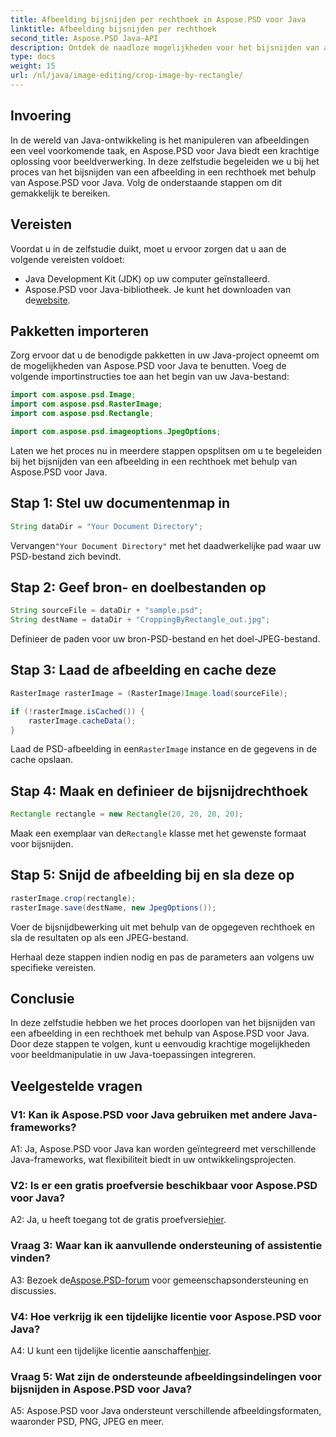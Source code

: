 ```yaml
---
title: Afbeelding bijsnijden per rechthoek in Aspose.PSD voor Java
linktitle: Afbeelding bijsnijden per rechthoek
second_title: Aspose.PSD Java-API
description: Ontdek de naadloze mogelijkheden voor het bijsnijden van afbeeldingen in Java met Aspose.PSD. Volg onze stapsgewijze handleiding om afbeeldingen moeiteloos bij te snijden met Aspose.PSD voor Java.
type: docs
weight: 15
url: /nl/java/image-editing/crop-image-by-rectangle/
---
```

## Invoering

In de wereld van Java-ontwikkeling is het manipuleren van afbeeldingen een veel voorkomende taak, en Aspose.PSD voor Java biedt een krachtige oplossing voor beeldverwerking. In deze zelfstudie begeleiden we u bij het proces van het bijsnijden van een afbeelding in een rechthoek met behulp van Aspose.PSD voor Java. Volg de onderstaande stappen om dit gemakkelijk te bereiken.

## Vereisten

Voordat u in de zelfstudie duikt, moet u ervoor zorgen dat u aan de volgende vereisten voldoet:

- Java Development Kit (JDK) op uw computer geïnstalleerd.
- Aspose.PSD voor Java-bibliotheek. Je kunt het downloaden van de[website](https://releases.aspose.com/psd/java/).

## Pakketten importeren

Zorg ervoor dat u de benodigde pakketten in uw Java-project opneemt om de mogelijkheden van Aspose.PSD voor Java te benutten. Voeg de volgende importinstructies toe aan het begin van uw Java-bestand:

```java
import com.aspose.psd.Image;
import com.aspose.psd.RasterImage;
import com.aspose.psd.Rectangle;

import com.aspose.psd.imageoptions.JpegOptions;
```

Laten we het proces nu in meerdere stappen opsplitsen om u te begeleiden bij het bijsnijden van een afbeelding in een rechthoek met behulp van Aspose.PSD voor Java.

## Stap 1: Stel uw documentenmap in

```java
String dataDir = "Your Document Directory";
```

 Vervangen`"Your Document Directory"` met het daadwerkelijke pad waar uw PSD-bestand zich bevindt.

## Stap 2: Geef bron- en doelbestanden op

```java
String sourceFile = dataDir + "sample.psd";
String destName = dataDir + "CroppingByRectangle_out.jpg";
```

Definieer de paden voor uw bron-PSD-bestand en het doel-JPEG-bestand.

## Stap 3: Laad de afbeelding en cache deze

```java
RasterImage rasterImage = (RasterImage)Image.load(sourceFile);

if (!rasterImage.isCached()) {
    rasterImage.cacheData();
}
```

 Laad de PSD-afbeelding in een`RasterImage` instance en de gegevens in de cache opslaan.

## Stap 4: Maak en definieer de bijsnijdrechthoek

```java
Rectangle rectangle = new Rectangle(20, 20, 20, 20);
```

 Maak een exemplaar van de`Rectangle` klasse met het gewenste formaat voor bijsnijden.

## Stap 5: Snijd de afbeelding bij en sla deze op

```java
rasterImage.crop(rectangle);
rasterImage.save(destName, new JpegOptions());
```

Voer de bijsnijdbewerking uit met behulp van de opgegeven rechthoek en sla de resultaten op als een JPEG-bestand.

Herhaal deze stappen indien nodig en pas de parameters aan volgens uw specifieke vereisten.

## Conclusie

In deze zelfstudie hebben we het proces doorlopen van het bijsnijden van een afbeelding in een rechthoek met behulp van Aspose.PSD voor Java. Door deze stappen te volgen, kunt u eenvoudig krachtige mogelijkheden voor beeldmanipulatie in uw Java-toepassingen integreren.

## Veelgestelde vragen

### V1: Kan ik Aspose.PSD voor Java gebruiken met andere Java-frameworks?

A1: Ja, Aspose.PSD voor Java kan worden geïntegreerd met verschillende Java-frameworks, wat flexibiliteit biedt in uw ontwikkelingsprojecten.

### V2: Is er een gratis proefversie beschikbaar voor Aspose.PSD voor Java?

 A2: Ja, u heeft toegang tot de gratis proefversie[hier](https://releases.aspose.com/).

### Vraag 3: Waar kan ik aanvullende ondersteuning of assistentie vinden?

 A3: Bezoek de[Aspose.PSD-forum](https://forum.aspose.com/c/psd/34) voor gemeenschapsondersteuning en discussies.

### V4: Hoe verkrijg ik een tijdelijke licentie voor Aspose.PSD voor Java?

 A4: U kunt een tijdelijke licentie aanschaffen[hier](https://purchase.aspose.com/temporary-license/).

### Vraag 5: Wat zijn de ondersteunde afbeeldingsindelingen voor bijsnijden in Aspose.PSD voor Java?

A5: Aspose.PSD voor Java ondersteunt verschillende afbeeldingsformaten, waaronder PSD, PNG, JPEG en meer.
